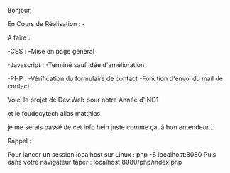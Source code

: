 Bonjour,

En Cours de Réalisation :
    -

A faire :

-CSS :
    -Mise en page général

-Javascript :
    -Terminé sauf idée d'amélioration
    
-PHP :
    -Vérification du formulaire de contact
    -Fonction d'envoi du mail de contact
    

Voici le projet de Dev Web pour notre Année d'ING1

et le foudecytech alias matthias

je me serais passé de cet info hein juste comme ça, à bon entendeur...


Rappel :

Pour lancer un session localhost sur Linux : php -S localhost:8080
Puis dans votre navigateur taper : localhost:8080/php/index.php